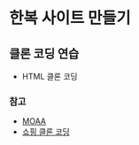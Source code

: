 # 한복 사이트 만들기

## 클론 코딩 연습
- HTML 클론 코딩

### 참고
- [MOAA](https://www.amekaji-moaa.com/)
- [쇼핑 클론 코딩](http://blog.naver.com/PostView.nhn?blogId=93immm&logNo=221354720166&parentCategoryNo=&categoryNo=&viewDate=&isShowPopularPosts=false&from=postView)
